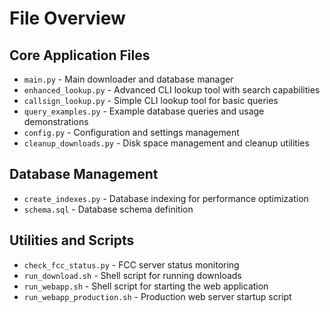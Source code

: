 # File Overview

## Core Application Files
- `main.py` - Main downloader and database manager
- `enhanced_lookup.py` - Advanced CLI lookup tool with search capabilities  
- `callsign_lookup.py` - Simple CLI lookup tool for basic queries
- `query_examples.py` - Example database queries and usage demonstrations
- `config.py` - Configuration and settings management
- `cleanup_downloads.py` - Disk space management and cleanup utilities

## Database Management
- `create_indexes.py` - Database indexing for performance optimization
- `schema.sql` - Database schema definition

## Utilities and Scripts
- `check_fcc_status.py` - FCC server status monitoring
- `run_download.sh` - Shell script for running downloads
- `run_webapp.sh` - Shell script for starting the web application
- `run_webapp_production.sh` - Production web server startup script
